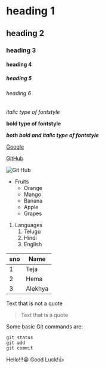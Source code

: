 # heading 1
## heading 2
### heading 3
#### heading 4
##### heading 5
###### heading 6
*italic type of fontstyle*

**bold type of fontstyle**

***both bold and italic type of fontstyle***

[Google](https://www.google.com/)

[GitHub](https://docs.github.com/en/github/writing-on-github/getting-started-with-writing-and-formatting-on-github/basic-writing-and-formatting-syntax)

![Git Hub](https://encrypted-tbn0.gstatic.com/images?q=tbn:ANd9GcSAfR0pCJY_XVOpoqJ1yBR2S6hyQCu3dBmYVg&usqp=CAU)

* Fruits
  * Orange
  * Mango
  * Banana
  * Apple
  * Grapes
1. Languages
    1. Telugu
    2. Hindi
    3. English

sno|Name
----|----
1|Teja
2|Hema
3|Alekhya

Text that is not a quote
>Text that is a quote

Some basic Git commands are:
```
git status
git add
git commit
```

Hello!!!:grinning:
Good Luck!:+1:
